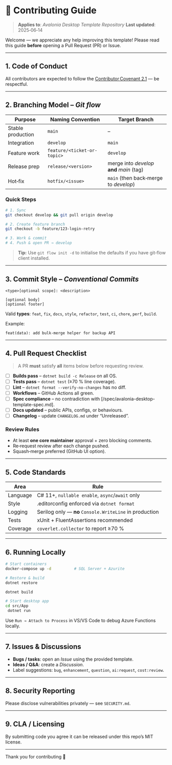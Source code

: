 # 🙌 Contributing Guide

> **Applies to**: *Avalonia Desktop Template Repository*
> **Last updated**: 2025‑06‑14

Welcome — we appreciate any help improving this template! Please read this guide **before** opening a Pull Request (PR) or Issue.

---

## 1. Code of Conduct

All contributors are expected to follow the [Contributor Covenant 2.1](https://www.contributor-covenant.org/version/2/1/code_of_conduct/) — be respectful.

---

## 2. Branching Model – *Git flow*

| Purpose           | Naming Convention           | Target Branch                             |
| ----------------- | --------------------------- | ----------------------------------------- |
| Stable production | `main`                      | –                                         |
| Integration       | `develop`                   | `main`                                    |
| Feature work      | `feature/<ticket-or-topic>` | `develop`                                 |
| Release prep      | `release/<version>`         | merge into *develop* **and** *main* (tag) |
| Hot‑fix           | `hotfix/<issue>`            | `main` (then back‑merge to *develop*)     |

### Quick Steps

```bash
# 1. Sync
git checkout develop && git pull origin develop

# 2. Create feature branch
git checkout -b feature/123-login-retry

# 3. Work & commit
# 4. Push & open PR → develop
```

> **Tip:** Use `git flow init -d` to initialise the defaults if you have git‑flow client installed.

---

## 3. Commit Style – *Conventional Commits*

```
<type>[optional scope]: <description>

[optional body]
[optional footer]
```

Valid **types**: `feat`, `fix`, `docs`, `style`, `refactor`, `test`, `ci`, `chore`, `perf`, `build`.

Example:

```
feat(data): add bulk‑merge helper for backup API
```

---

## 4. Pull Request Checklist

> A PR **must** satisfy **all** items below before requesting review.

* [ ] **Builds pass** – `dotnet build -c Release` on all OS.
* [ ] **Tests pass** – `dotnet test` (≥70 % line coverage).
* [ ] **Lint** – `dotnet format --verify-no-changes` has no diff.
* [ ] **Workflows** – GitHub Actions all green.
* [ ] **Spec compliance** – no contradiction with \[/spec/avalonia-desktop-template-spec.md].
* [ ] **Docs updated** – public APIs, configs, or behaviours.
* [ ] **Changelog** – update `CHANGELOG.md` under “Unreleased”.

### Review Rules

* At least **one core maintainer** approval + zero blocking comments.
* Re‑request review after each change pushed.
* Squash‑merge preferred (GitHub UI option).

---

## 5. Code Standards

| Area     | Rule                                                    |
| -------- | ------------------------------------------------------- |
| Language | C# 11+, `nullable enable`, `async`/`await` only         |
| Style    | .editorconfig enforced via `dotnet format`              |
| Logging  | Serilog only — **no** `Console.WriteLine` in production |
| Tests    | xUnit + FluentAssertions recommended                    |
| Coverage | `coverlet.collector` to report ≥70 %                    |

---

## 6. Running Locally

```bash
# Start containers
docker-compose up -d          # SQL Server + Azurite

# Restore & build
dotnet restore

dotnet build

# Start desktop app
cd src/App
 dotnet run
```

Use `Run → Attach to Process` in VS/VS Code to debug Azure Functions locally.

---

## 7. Issues & Discussions

* **Bugs / tasks**: open an *Issue* using the provided template.
* **Ideas / Q\&A**: create a *Discussion*.
* Label suggestions: `bug`, `enhancement`, `question`, `ai:request`, `cost:review`.

---

## 8. Security Reporting

Please disclose vulnerabilities privately — see `SECURITY.md`.

---

## 9. CLA / Licensing

By submitting code you agree it can be released under this repo’s MIT license.

---

Thank you for contributing 💙

